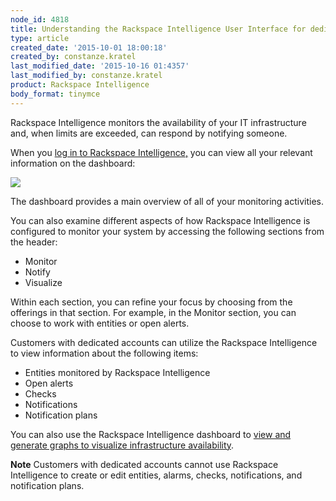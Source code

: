 ```yaml
---
node_id: 4818
title: Understanding the Rackspace Intelligence User Interface for dedicated accounts
type: article
created_date: '2015-10-01 18:00:18'
created_by: constanze.kratel
last_modified_date: '2015-10-16 01:4357'
last_modified_by: constanze.kratel
product: Rackspace Intelligence
body_format: tinymce
---
```


Rackspace Intelligence monitors the availability of your IT
infrastructure and, when limits are exceeded, can respond by notifying
someone.

When you [log in to Rackspace
Intelligence](https://admin.rackspace.com/knowledge_center/article/logging-into-rackspace-intelligence-for-dedicated-accounts)[,](https://admin.rackspace.com/knowledge_center/article/logging-into-rackspace-intelligence-for-dedicated-accounts)
you can view all your relevant information on the dashboard:

![](/knowledge_center/sites/default/files/field/image/Dashboard.png)

The dashboard provides a main overview of all of your monitoring
activities.

You can also examine different aspects of how Rackspace Intelligence is
configured to monitor your system by accessing the following sections
from the header:

-   Monitor
-   Notify
-   Visualize

Within each section, you can refine your focus by choosing from the
offerings in that section. For example, in the Monitor section, you can
choose to work with entities or open alerts.

Customers with dedicated accounts can utilize the Rackspace Intelligence
to view information about the following items:

-   Entities monitored by Rackspace Intelligence
-   Open alerts
-   Checks
-   Notifications
-   Notification plans

You can also use the Rackspace Intelligence dashboard to [view and
generate graphs to visualize infrastructure
availability](https://admin.rackspace.com/knowledge_center/article/viewing-and-creating-graphs-of-activity-in-rackspace-intelligence-for-dedicated-accounts).

**Note** Customers with dedicated accounts cannot use Rackspace
Intelligence to create or edit entities, alarms, checks, notifications,
and notification plans.


